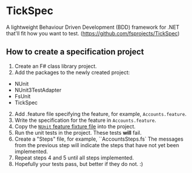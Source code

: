 # TickSpec

A lightweight Behaviour Driven Development (BDD) framework for .NET that'll fit how you want to test. (https://github.com/fsprojects/TickSpec)

## How to create a specification project

1. Create an F# class library project.
2. Add the packages to the newly created project:
  - NUnit
  - NUnit3TestAdapter
  - FsUnit
  - TickSpec
2. Add .feature file specifying the feature, for example, ``Accounts.feature``.
2. Write the specification for the feature in ``Accounts.feature``.
3. Copy the [`NUnit` feature fixture file](https://github.com/fsprojects/TickSpec/blob/master/Examples/ByFramework/NUnit/FSharp.NUnit/FeatureFixture.fs) into the project.
4. Run the unit tests in the project. These tests **will** fail.
5. Create a "Steps" file, for example, ``AccountsSteps.fs` The messages from the previous step will indicate the steps that have not yet been implemented.
6. Repeat steps 4 and 5 until all steps implemented.
7. Hopefully your tests pass, but better if they do not. :)
